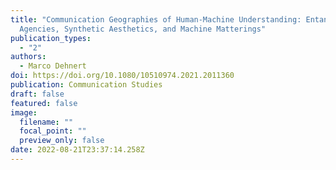 ```yaml
---
title: "Communication Geographies of Human-Machine Understanding: Entangled
  Agencies, Synthetic Aesthetics, and Machine Matterings"
publication_types:
  - "2"
authors:
  - Marco Dehnert
doi: https://doi.org/10.1080/10510974.2021.2011360
publication: Communication Studies
draft: false
featured: false
image:
  filename: ""
  focal_point: ""
  preview_only: false
date: 2022-08-21T23:37:14.258Z
---
```

